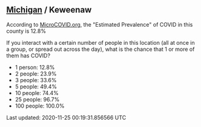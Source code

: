 
## [Michigan](/united-states/michigan) / Keweenaw

According to [MicroCOVID.org](http://microcovid.org),
the "Estimated Prevalence" of COVID in this county is 12.8%

If you interact with a certain number of people in this location
(all at once in a group, or spread out across the day), what is the chance that
1 or more of them has COVID?

- 1 person: 12.8%
- 2 people: 23.9%
- 3 people: 33.6%
- 5 people: 49.4%
- 10 people: 74.4%
- 25 people: 96.7%
- 100 people: 100.0%

Last updated: 2020-11-25 00:19:31.856566 UTC
